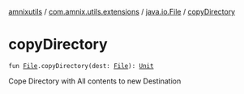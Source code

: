 [amnixutils](../../index.md) / [com.amnix.utils.extensions](../index.md) / [java.io.File](index.md) / [copyDirectory](./copy-directory.md)

# copyDirectory

`fun `[`File`](http://docs.oracle.com/javase/6/docs/api/java/io/File.html)`.copyDirectory(dest: `[`File`](http://docs.oracle.com/javase/6/docs/api/java/io/File.html)`): `[`Unit`](https://kotlinlang.org/api/latest/jvm/stdlib/kotlin/-unit/index.html)

Cope Directory with All contents to new Destination

